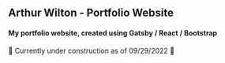 ## Arthur Wilton - Portfolio Website

#### My portfolio website, created using Gatsby / React / Bootstrap

🚧 Currently under construction as of 09/29/2022 🚧 
